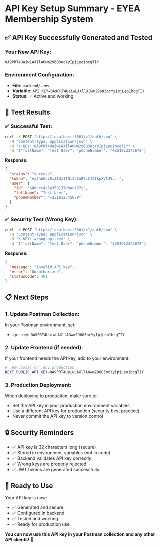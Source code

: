 # API Key Setup Summary - EYEA Membership System

## ✅ **API Key Successfully Generated and Tested**

### **Your New API Key:**
```
0A9PRT4UaiwLAXllAOwm29683ocYyIpjLeo1bcgTIY
```

### **Environment Configuration:**
- **File**: `backend/.env`
- **Variable**: `API_KEY=0A9PRT4UaiwLAXllAOwm29683ocYyIpjLeo1bcgTIY`
- **Status**: ✅ Active and working

## 🧪 **Test Results**

### **✅ Successful Test:**
```bash
curl -X POST "http://localhost:3001/v1/auth/sso" \
  -H "Content-Type: application/json" \
  -H "X-KEY: 0A9PRT4UaiwLAXllAOwm29683ocYyIpjLeo1bcgTIY" \
  -d '{"fullName": "Test User", "phoneNumber": "+251912345678"}'
```

**Response:**
```json
{
  "status": "success",
  "token": "eyJhbGciOiJIUzI1NiIsInR5cCI6IkpXVCJ9...",
  "user": {
    "id": "688ccc426a359137dbac787c",
    "fullName": "Test User",
    "phoneNumber": "+251912345678"
  }
}
```

### **✅ Security Test (Wrong Key):**
```bash
curl -X POST "http://localhost:3001/v1/auth/sso" \
  -H "Content-Type: application/json" \
  -H "X-KEY: wrong-api-key" \
  -d '{"fullName": "Test User", "phoneNumber": "+251912345678"}'
```

**Response:**
```json
{
  "message": "Invalid API key",
  "error": "Unauthorized",
  "statusCode": 401
}
```

## 📋 **Next Steps**

### **1. Update Postman Collection:**
In your Postman environment, set:
- `api_key`: `0A9PRT4UaiwLAXllAOwm29683ocYyIpjLeo1bcgTIY`

### **2. Update Frontend (if needed):**
If your frontend needs the API key, add to your environment:
```bash
# .env.local or .env.production
NEXT_PUBLIC_API_KEY=0A9PRT4UaiwLAXllAOwm29683ocYyIpjLeo1bcgTIY
```

### **3. Production Deployment:**
When deploying to production, make sure to:
- Set the API key in your production environment variables
- Use a different API key for production (security best practice)
- Never commit the API key to version control

## 🔒 **Security Reminders**

- ✅ API key is 32 characters long (secure)
- ✅ Stored in environment variables (not in code)
- ✅ Backend validates API key correctly
- ✅ Wrong keys are properly rejected
- ✅ JWT tokens are generated successfully

## 🎯 **Ready to Use**

Your API key is now:
- ✅ Generated and secure
- ✅ Configured in backend
- ✅ Tested and working
- ✅ Ready for production use

**You can now use this API key in your Postman collection and any other API clients!** 🚀 